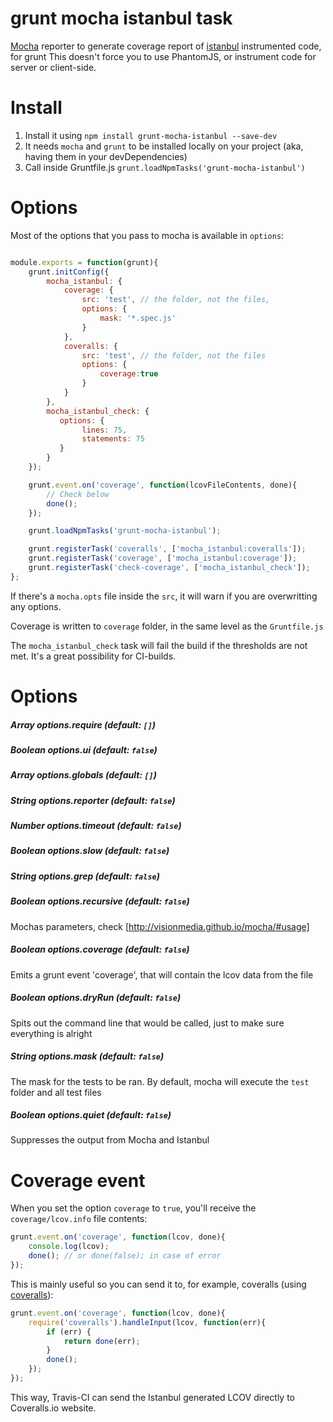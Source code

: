 grunt mocha istanbul task
==============

[Mocha](http://visionmedia.github.com/mocha/) reporter to generate coverage report of [istanbul](http://gotwarlost.github.com/istanbul/) instrumented code, for grunt
This doesn't force you to use PhantomJS, or instrument code for server or client-side.

Install
==============

1. Install it using `npm install grunt-mocha-istanbul --save-dev`
2. It needs `mocha` and `grunt` to be installed locally on your project (aka, having them in your devDependencies)
3. Call inside Gruntfile.js `grunt.loadNpmTasks('grunt-mocha-istanbul')`

Options
==============

Most of the options that you pass to mocha is available in `options`:

```js

module.exports = function(grunt){
    grunt.initConfig({
        mocha_istanbul: {
            coverage: {
                src: 'test', // the folder, not the files,
                options: {
                    mask: '*.spec.js'
                }
            },
            coveralls: {
                src: 'test', // the folder, not the files
                options: {
                    coverage:true
                }
            }
        },
        mocha_istanbul_check: {
           options: {
                lines: 75,
                statements: 75
           }
        }
    });

    grunt.event.on('coverage', function(lcovFileContents, done){
        // Check below
        done();
    });

    grunt.loadNpmTasks('grunt-mocha-istanbul');

    grunt.registerTask('coveralls', ['mocha_istanbul:coveralls']);
    grunt.registerTask('coverage', ['mocha_istanbul:coverage']);
    grunt.registerTask('check-coverage', ['mocha_istanbul_check']);
};
```

If there's a `mocha.opts` file inside the `src`, it will warn if you are overwritting any options.

Coverage is written to `coverage` folder, in the same level as the `Gruntfile.js`

The `mocha_istanbul_check` task will fail the build if the thresholds are not met. It's a great possibility for CI-builds.

Options
==============

##### _Array_ options.require (default: `[]`)
##### _Boolean_ options.ui (default: `false`)
##### _Array_ options.globals (default: `[]`)
##### _String_ options.reporter (default: `false`)
##### _Number_ options.timeout (default: `false`)
##### _Boolean_ options.slow (default: `false`)
##### _String_ options.grep (default: `false`)
##### _Boolean_ options.recursive (default: `false`)

Mochas parameters, check [http://visionmedia.github.io/mocha/#usage]

##### _Boolean_ options.coverage (default: `false`)

Emits a grunt event 'coverage', that will contain the lcov data from the file

##### _Boolean_ options.dryRun (default: `false`)

Spits out the command line that would be called, just to make sure everything is alright

##### _String_ options.mask (default: `false`)

The mask for the tests to be ran. By default, mocha will execute the `test` folder and all test files

##### _Boolean_ options.quiet (default: `false`)

Suppresses the output from Mocha and Istanbul

Coverage event
==============

When you set the option `coverage` to `true`, you'll receive the `coverage/lcov.info` file contents:

```js
grunt.event.on('coverage', function(lcov, done){
    console.log(lcov);
    done(); // or done(false); in case of error
});
```

This is mainly useful so you can send it to, for example, coveralls (using [coveralls](https://github.com/cainus/node-coveralls)):

```js
grunt.event.on('coverage', function(lcov, done){
    require('coveralls').handleInput(lcov, function(err){
        if (err) {
            return done(err);
        }
        done();
    });
});
```

This way, Travis-CI can send the Istanbul generated LCOV directly to Coveralls.io website.
